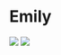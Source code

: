 # Emily

<img src="https://github-readme-stats.vercel.app/api?username=emilynm2001&count_private=true&show_icons=true&theme=aura_dark">

<img src="https://streak-stats.demolab.com?user=emilynm2001&theme=tokyonight&hide_border=true&date_format=%5BY%20%5DM%20j">